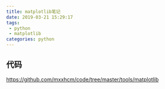 ```yaml
---
title: matplotlib笔记
date: 2019-03-21 15:29:17
tags:
 - python
 - matplotlib
categories: python
---
```


## 

## 代码
https://github.com/mxxhcm/code/tree/master/tools/matplotlib
